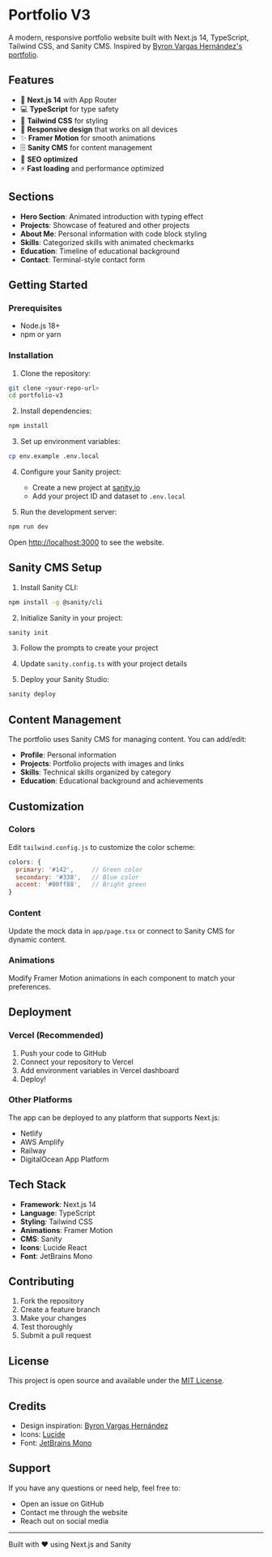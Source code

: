 # Portfolio V3

A modern, responsive portfolio website built with Next.js 14, TypeScript, Tailwind CSS, and Sanity CMS. Inspired by [Byron Vargas Hernández's portfolio](https://byronjvh.com/).

## Features

- 🚀 **Next.js 14** with App Router
- 💻 **TypeScript** for type safety
- 🎨 **Tailwind CSS** for styling
- 📱 **Responsive design** that works on all devices
- ✨ **Framer Motion** for smooth animations
- 🗄️ **Sanity CMS** for content management
- 🎯 **SEO optimized**
- ⚡ **Fast loading** and performance optimized

## Sections

- **Hero Section**: Animated introduction with typing effect
- **Projects**: Showcase of featured and other projects
- **About Me**: Personal information with code block styling
- **Skills**: Categorized skills with animated checkmarks
- **Education**: Timeline of educational background
- **Contact**: Terminal-style contact form

## Getting Started

### Prerequisites

- Node.js 18+ 
- npm or yarn

### Installation

1. Clone the repository:
```bash
git clone <your-repo-url>
cd portfolio-v3
```

2. Install dependencies:
```bash
npm install
```

3. Set up environment variables:
```bash
cp env.example .env.local
```

4. Configure your Sanity project:
   - Create a new project at [sanity.io](https://sanity.io)
   - Add your project ID and dataset to `.env.local`

5. Run the development server:
```bash
npm run dev
```

Open [http://localhost:3000](http://localhost:3000) to see the website.

## Sanity CMS Setup

1. Install Sanity CLI:
```bash
npm install -g @sanity/cli
```

2. Initialize Sanity in your project:
```bash
sanity init
```

3. Follow the prompts to create your project

4. Update `sanity.config.ts` with your project details

5. Deploy your Sanity Studio:
```bash
sanity deploy
```

## Content Management

The portfolio uses Sanity CMS for managing content. You can add/edit:

- **Profile**: Personal information
- **Projects**: Portfolio projects with images and links
- **Skills**: Technical skills organized by category
- **Education**: Educational background and achievements

## Customization

### Colors
Edit `tailwind.config.js` to customize the color scheme:

```javascript
colors: {
  primary: '#142',     // Green color
  secondary: '#338',   // Blue color  
  accent: '#00ff88',   // Bright green
}
```

### Content
Update the mock data in `app/page.tsx` or connect to Sanity CMS for dynamic content.

### Animations
Modify Framer Motion animations in each component to match your preferences.

## Deployment

### Vercel (Recommended)

1. Push your code to GitHub
2. Connect your repository to Vercel
3. Add environment variables in Vercel dashboard
4. Deploy!

### Other Platforms

The app can be deployed to any platform that supports Next.js:
- Netlify
- AWS Amplify
- Railway
- DigitalOcean App Platform

## Tech Stack

- **Framework**: Next.js 14
- **Language**: TypeScript
- **Styling**: Tailwind CSS
- **Animations**: Framer Motion
- **CMS**: Sanity
- **Icons**: Lucide React
- **Font**: JetBrains Mono

## Contributing

1. Fork the repository
2. Create a feature branch
3. Make your changes
4. Test thoroughly
5. Submit a pull request

## License

This project is open source and available under the [MIT License](LICENSE).

## Credits

- Design inspiration: [Byron Vargas Hernández](https://byronjvh.com/)
- Icons: [Lucide](https://lucide.dev/)
- Font: [JetBrains Mono](https://www.jetbrains.com/lp/mono/)

## Support

If you have any questions or need help, feel free to:
- Open an issue on GitHub
- Contact me through the website
- Reach out on social media

---

Built with ❤️ using Next.js and Sanity

